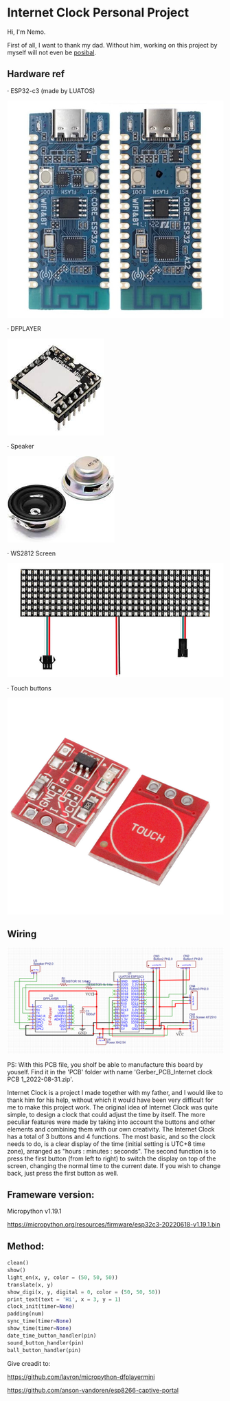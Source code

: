 # Internet Clock Personal Project

Hi, I'm Nemo.

First of all, I want to thank my dad. Without him, working on this project by myself will not even be <u>posibal</u>.



## Hardware ref

· ESP32-c3 (made by LUATOS) 

![](images/luatos_CORE-ESP32.jpg)

· DFPLAYER 

![dfplayer.jpg](images/dfplayer.jpg)

· Speaker

![](images/speaker.jpg)

· WS2812 Screen 

![](images/ws2812_screen.png)

· Touch buttons

![](images/touch.jpg)


## Wiring

![2022-08-31_222832.png](images/2022-08-31_222832.png)

PS: With this PCB file, you sholf be able to manufacture this board by youself. Find it in the 'PCB' folder with name 'Gerber_PCB_Internet clock PCB 1_2022-08-31.zip'.



Internet Clock is a project I made together with my father, and I would like to thank him for his help, without which it would have been very difficult for me to make this project work.
The original idea of Internet Clock was quite simple, to design a clock that could adjust the time by itself. The more peculiar features were made by taking into account the buttons and other elements and combining them with our own creativity.
The Internet Clock has a total of 3 buttons and 4 functions. The most basic, and so the clock needs to do, is a clear display of the time (initial setting is UTC+8 time zone), arranged as "hours : minutes : seconds". The second function is to press the first button (from left to right) to switch the display on top of the screen, changing the normal time to the current date. If you wish to change back, just press the first button as well.



## Frameware version:

Micropython v1.19.1

https://micropython.org/resources/firmware/esp32c3-20220618-v1.19.1.bin





## Method:

```python
clean()
show()
light_on(x, y, color = (50, 50, 50))
translate(x, y)
show_digi(x, y, digital = 0, color = (50, 50, 50))
print_text(text = 'Hi', x = 3, y = 1)
clock_init(timer=None)
padding(num)
sync_time(timer=None)
show_time(timer=None)
date_time_button_handler(pin)
sound_button_handler(pin)
ball_button_handler(pin)
```



Give creadit to:

https://github.com/lavron/micropython-dfplayermini

https://github.com/anson-vandoren/esp8266-captive-portal